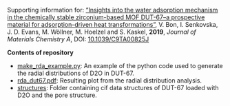 Supporting information for: [“Insights into the water adsorption mechanism in the chemically stable zirconium-based MOF DUT-67–a prospective material for adsorption-driven heat transformations”](https://doi.org/10.1039/C9TA00825J),  V. Bon, I. Senkovska, J. D. Evans, M. Wöllner, M. Hoelzel and S. Kaskel, **2019**, _Journal of Materials Chemistry A_, DOI: [10.1039/C9TA00825J](https://doi.org/10.1039/C9TA00825J)

**Contents of repository**

- [make_rda_example.py](make_rda_example.py): An example of the python code used to generate the radial distributions of D2O in DUT-67. 
- [rda_dut67.pdf](rda_dut67.pdf): Resulting plot from the radial distribution analysis. 
- [structures](structures): Folder containing cif data structures of DUT-67 loaded with D2O and the pore structure.
